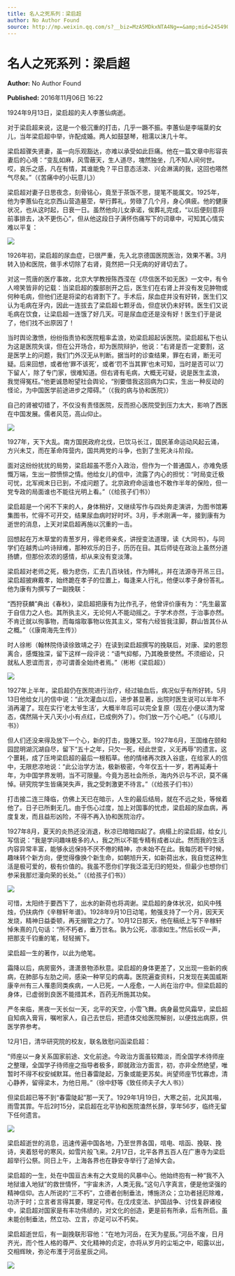 ```yaml
---
title: 名人之死系列：梁启超
author: No Author Found
source: http://mp.weixin.qq.com/s?__biz=MzA5MDkxNTA4Ng==&amp;mid=2454904529&amp;idx=1&amp;sn=722de7eb8e30fe6dd4e76dc5afb42a3c&amp;chksm=87a216b0b0d59fa6b41abca50191ea0b7c27070b1447d12f441e90bc19f41075f5d8531cf0a1&poc_token=HJ_Do2ejHyO-wNZGG8Q1S8FdPgy1YBBEob-nUEme
---
```


# 名人之死系列：梁启超

**Author:** No Author Found

**Published:** 2016年11月06日 16:22

1924年9月13日，梁启超的夫人李蕙仙病逝。

对于梁启超来说，这是一个极沉重的打击，几乎一蹶不振。李蕙仙是李端棻的女儿，当年梁启超中举，许配成婚。两人如鼓瑟琴，相濡以沫几十年。

梁启超骤失贤妻，虽一向乐观豁达，亦难以承受如此巨痛。他在一篇文章中形容丧妻后的心境：“变乱如麻，风雪蔽天，生人道尽，塊然独坐，几不知人间何世。哎，哀乐之感，凡在有情，其谁能免？平日意态活泼、兴会淋漓的我，这回也嗒然气尽矣。”（《苦痛中的小玩意儿》）

梁启超对妻子日思夜念，刻骨铭心，竟至于茶饭不思，提笔不能属文。1925年，他为李蕙仙在北京西山营造墓茔，举行葬礼，劳碌了几个月，身心俱疲。他的健康状况，也从这时起，日衰一日。虽然他向儿女承诺，俟葬礼完成，“以后便刻意将前事排去，决不更伤心”，但从他这段日子满怀伤痛写下的词章中，可知其心情实难以平复：

![](http://mmbiz.qpic.cn/mmbiz_jpg/PJWG74pLsMZjeBGKagCXoKQ4YcfJIcHgYiaXaHHV7uKNSJZSDTvzLqcaKCdt5U5Ye9y01tWMoFpEwa77iaoNe3UA/0?wx_fmt=jpeg)

1926年初，梁启超的尿血症，已很严重，先入北京德国医院医治，效果不著。3月转入协和医院，做手术切除了右肾，竟然把一只无病的好肾切去了。

对这一荒唐的医疗事故，北京大学教授陈西滢在《尽信医不如无医》一文中，有令人啼笑皆非的记载：当梁启超的腹部剖开之后，医生们在右肾上并没有发见肿物或何种毛病，但他们还是将梁的右肾割下了。手术后，尿血症并没有好转，医生们又认为毛病在牙内，因此一连拔去了梁启超七颗牙齿，但症状仍未好转。医生们又说毛病在饮食，让梁启超一连饿了好几天。可是尿血症还是没有好！医生们于是说了，他们找不出原因了！

当时舆论激愤，纷纷指责协和医院粗率孟浪，劝梁启超起诉医院。梁启超私下也认为这是医院失误，但在公开场合，却为医院辩护，他说：“右肾是否一定要割，这是医学上的问题，我们门外汉无从判断。据当时的诊查结果，罪在右肾，断无可疑。后来回想，或者他‘罪不该死’，或者‘罚不当其罪’也未可知，当时是否可以‘刀下留人’，除了专门家，很难知道。但右肾有毛病，大概无可疑，说是医生孟浪，我觉得冤枉。”他更诚恳盼望社会舆论，“别要借我这回病为口实，生出一种反动的怪论，为中国医学前途进步之障碍。”（《我的病与协和医院》）

自己的肾被切错了，不仅没有责怪医院，反而担心医院受到压力太大，影响了西医在中国发展。儒者风范，高山仰止。

![](http://mmbiz.qpic.cn/mmbiz_jpg/PJWG74pLsMZjeBGKagCXoKQ4YcfJIcHg83Nd02pU5DI9VPyrW54n4Gib7kGCiaX7rZzXGbDLrQjwCvtIb4SFLfsQ/0?wx_fmt=jpeg)

1927年，天下大乱。南方国民政府北伐，已饮马长江，国民革命运动风起云涌，方兴未艾，而在革命阵营内，国共两党的斗争，也到了生死决斗阶段。

面对这纷纷扰扰的局势，梁启超虽不愿介入政治，但作为一个普通国人，亦难免感慨万端，生出一腔愤悱之情。他给女儿的信中，流露了内心的担忧：“时局变迁极可忧，北军阀末日已到，不成问题了。北京政府命运谁也不敢作半年的保险，但一党专政的局面谁也不能往光明上看。”（《给孩子们书》）

梁启超是一个闲不下来的人，身体稍好，又继续写作与四处奔走演讲，为图书馆筹集图书，忙得不可开交，结果尿血病时好时坏。3月，手术刚满一年，接到康有为逝世的消息，上天对梁启超再施以沉重的一击。

回想起在万木草堂的青葱岁月，得老师亲炙，讲授变法道理，读《大同书》，与同学们在越秀山吟诗辩难，那种欢乐的日子，历历在目。其后师徒在政治上虽然分道扬镳，但那份浓浓的感情，却从来没有变淡薄。

梁启超对老师之死，极为悲伤，汇去几百块钱，作为赙礼，并在法源寺开吊三日。梁启超披麻戴孝，始终跪在孝子的位置上，每逢来人行礼，他便以孝子身份答礼。他为康有为撰写了一副挽联：

“西狩获麟”典出《春秋》，梁启超把康有为比作孔子，他曾评价康有为：“先生最富于自信力之人也。其所执主义，无论何人不能动摇之。于学术亦然，于治事亦然。不肯迁就以徇事物，而每熔取事物以佐其主义，常有六经皆我注脚，群山皆其仆从之概。”（《康南海先生传》）

时人徐彬（翰林院侍读徐致靖之子）在读到梁启超撰写的挽联后，对康、梁的恩怨离合，感慨独深，留下这样一段评说：“语气抑郁，乃其晚景使然。不须细论，只就私人恩谊而言，亦可谓善全始终者焉。”（彬彬《梁启超》）

![](http://mmbiz.qpic.cn/mmbiz_jpg/PJWG74pLsMZjeBGKagCXoKQ4YcfJIcHghwZ1NrgCXnic8lxC3sMu2kaQAGZu52zeJbqJGEqaHNwCnl6oe3yJOlw/0?wx_fmt=jpeg)

1927年上半年，梁启超仍在医院进行治疗，经过输血后，病况似乎有所好转。5月13日他给女儿的信中说：“此次灌血以后，进步甚显著，出院时医生说可以半年不消再灌了。现在实行‘老太爷生活’，大概半年后可以完全复原（现在小便以清为常态，偶然隔十天八天小小有点红，已成例外了）。你们放一万个心吧。”（《与顺儿书》）

但人们还没来得及放下一个心，新的打击，旋踵又至。1927年6月，王国维在颐和园昆明湖沉湖自尽，留下“五十之年，只欠一死，经此世变，义无再辱”的遗言。这个噩耗，成了压垮梁启超的最后一根稻草。他的情绪再次跌入谷底，在给家人的信中，无限悲凉地说：“此公治学方法，极新极密，今年仅五十一岁，若再延寿十年，为中国学界发明，当不可限量。今竟为恶社会所杀，海内外识与不识，莫不痛悼。研究院学生皆痛哭失声，我之受刺激更不待言。”（《给孩子们书》）

打击接二连三降临，仿佛上天已在暗示，人生的最后结局，就在不远之处，等候着他了。日子已所剩无几。由于伤心过度，加上对国事的忧虑，梁启超的尿血病，再度复发，而且益形凶险，不得不再入协和医院治疗。

1927年8月，夏天的炎热还没消退，秋凉已暗暗四起了。病榻上的梁启超，给女儿写信说：“我是学问趣味极多的人，我之所以不能专精有成者以此。然而我的生活内容异常丰富，能够永远保持不厌不倦的精神，亦未始不在此。我每历若干时候，趣味转个新方向，便觉得像换个新生命，如朝旭升天，如新荷出水，我自觉这种生活是极可爱的，极有价值的。我虽不愿你们学我泛滥无归的短处，但最少也想你们参采我那烂漫向荣的长处。”（《给孩子们书》）

![](http://mmbiz.qpic.cn/mmbiz_jpg/PJWG74pLsMZjeBGKagCXoKQ4YcfJIcHgianwhpaZFeKV8iaw5Br1LB0vRrQiauGVZ5e87SA1Wzy0jwzkqZSASiaOcg/0?wx_fmt=jpeg)

可惜，太阳终于要西下了，出水的新荷也将凋谢。梁启超的身体状况，如风中残烛，仍扶病作《辛稼轩年谱》。1928年9月10日动笔，勉强支持了一个月，因天天发烧，精神日益委顿，再无搦管之力了。10月12日那天，他在稿纸上写下辛稼轩悼朱熹的几句话：“所不朽者，垂万世名。孰为公死，凛凛如生。”然后长叹一声，把那支千钧重的笔，轻轻搁下。

梁启超一生的著作，以此为绝笔。

霜降以后，病房窗外，潇潇景物添秋意。梁启超的身体更差了，又出现一些新的疾病，在肺部与左肋之间，感染一种罕见的病毒。医院遍查资料，只发现在美国威斯康辛州有三人罹患同类疾病，一人已死，一人痊愈，一人尚在治疗中。但梁启超的身体，已虚弱到良医不能措其术，百药无所施其功矣。

严冬来临，黑夜一天长似一天，北平的天空，小雪飞舞。病身最觉风霜早，梁启超自知病入膏肓，嘱咐家人，自己去世后，把遗体交给医院解剖，以便找出病原，供医学界参考。

12月1日，清华研究院的校友，联名致慰问函梁启超：

“师座以一身关系国家前途、文化前途。今政治方面虽较黯淡，而全国学术待师座之整理，全国学子待师座之指导者极多，即就政治方面言，初，亦非全然绝望，唯暂时不得不权安缄默耳。他日春雷陡起，万象或能更苏矣。尚望师座节忧寡虑，清心静养，留得梁木，为他日用。”（徐中舒等《致任师夫子大人书》）

但梁启超已等不到“春雷陡起”那一天了。1929年1月19日，大寒之前，北风其喈，雨雪其霏。午后2时15分，梁启超在北平协和医院溘然长辞，享年56岁，临终无留下任何遗言。

![](http://mmbiz.qpic.cn/mmbiz_jpg/PJWG74pLsMZjeBGKagCXoKQ4YcfJIcHgUibGickarG3ibpCXTZ1xB22Y5fU2b3GvvvQL9AlU8k5Lm31dfFmRbUQkA/0?wx_fmt=jpeg)

梁启超逝世的消息，迅速传遍中国各地，乃至世界各国，唁电、唁函、挽联、挽诗，夹着怒号的寒风，如雪片般飞来。2月17日，北平各界五百人在广惠寺为梁启超举行公祭。同日上午，上海各界也在静安寺举行了追悼大会。

梁启超的一生，处在中国亘古未有之大变局的风暴中心。他始终抱有一种“我不入地狱谁入地狱”的救世情怀，“宇宙未济，人类无我。”这句八字真言，便是他坚强的精神信仰。古人所说的“三不朽”，立德者创制垂法，博施济众；立功者拯厄除难，功济于时；立言者言得其要，理足可传。在戊戌变法、护国战争、讨伐复辟诸役中，梁启超对国家是有丰功伟绩的，对文化的创造，更是前有所承，后有所启。虽未能创制垂法，然立功、立言，亦足可以不朽矣。

梁启超逝世后，有一副挽联形容他：“在地为河岳，在天为星辰。”河岳不废，日月齐光，而个性人格的尊严、文化精神的贞定，亦将从岁月的尘垢之中，昭露以出，交相辉映，弥沦布濩于河岳星辰之间。

![](http://mmbiz.qpic.cn/mmbiz_jpg/PJWG74pLsMb6dK1ibnaNuvVVZIJnyKV9u0tlEicX8MhtQ8ndvcmaibREFrU45vDEl1Vfzc0xPVFSdic5Pc3pu7n9Cg/0?wx_fmt=jpeg)

